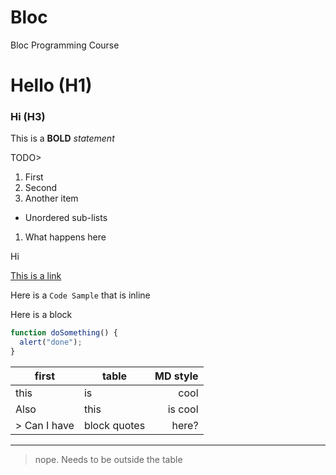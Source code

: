 Bloc
====

Bloc Programming Course


# Hello (H1)

### Hi (H3)

This is a **BOLD** _statement_

TODO>

1. First
2. Second
3. Another item
  * Unordered sub-lists
  1. What happens here

   Hi
   
[This is a link](www.youtube.com "with a title")


Here is a ```Code Sample``` that is inline

Here is a block

```javascript
function doSomething() {
  alert("done");
}
```

first | table | MD style
--- | --- | ---:
this | is | cool
Also | this | is cool
> Can I have | block quotes | here?

---

> nope. Needs to be outside the table
